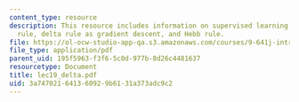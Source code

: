 ```yaml
---
content_type: resource
description: This resource includes information on supervised learning problem, delta
  rule, delta rule as gradient descent, and Hebb rule.
file: https://ol-ocw-studio-app-qa.s3.amazonaws.com/courses/9-641j-introduction-to-neural-networks-spring-2005/3a747021641360929b6131a373adc9c2_lec19_delta.pdf
file_type: application/pdf
parent_uid: 195f5963-f3f6-5c0d-977b-8d26c4481637
resourcetype: Document
title: lec19_delta.pdf
uid: 3a747021-6413-6092-9b61-31a373adc9c2
---
```

